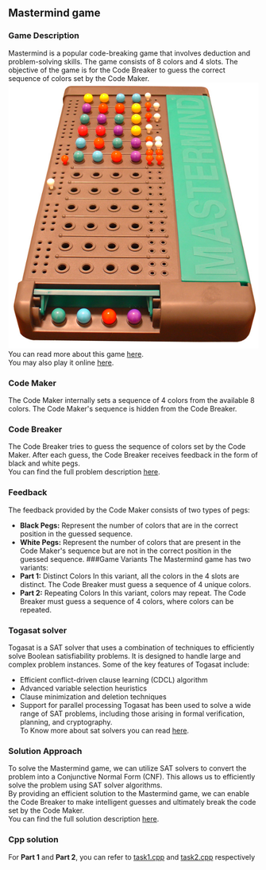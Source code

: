 ## Mastermind game
### Game Description
Mastermind is a popular code-breaking game that involves deduction and problem-solving skills. The game consists of 8 colors and 4 slots. The objective of the game is for the Code Breaker to guess the correct sequence of colors set by the Code Maker.
![Image of mastermind game](images/Mastermind.jpg)
<br />You can read more about this game [here](https://en.wikipedia.org/wiki/Mastermind_(board_game)).
<br />You may also play it online [here](https://www.webgamesonline.com/codebreaker/).
### Code Maker
The Code Maker internally sets a sequence of 4 colors from the available 8 colors. The Code Maker's sequence is hidden from the Code Breaker.
### Code Breaker
The Code Breaker tries to guess the sequence of colors set by the Code Maker. After each guess, the Code Breaker receives feedback in the form of black and white pegs.
<br />You can find the full problem description [here](Assignment3.pdf).
### Feedback
The feedback provided by the Code Maker consists of two types of pegs:
- **Black Pegs:** Represent the number of colors that are in the correct position in the guessed sequence.
- **White Pegs:** Represent the number of colors that are present in the Code Maker's sequence but are not in the correct position in the guessed sequence.
###Game Variants
The Mastermind game has two variants:
- **Part 1:** Distinct Colors
In this variant, all the colors in the 4 slots are distinct. The Code Breaker must guess a sequence of 4 unique colors.
- **Part 2:** Repeating Colors
In this variant, colors may repeat. The Code Breaker must guess a sequence of 4 colors, where colors can be repeated.
### Togasat solver
Togasat is a SAT solver that uses a combination of techniques to efficiently solve Boolean satisfiability problems. It is designed to handle large and complex problem instances. Some of the key features of Togasat include:
- Efficient conflict-driven clause learning (CDCL) algorithm
- Advanced variable selection heuristics
- Clause minimization and deletion techniques
- Support for parallel processing
Togasat has been used to solve a wide range of SAT problems, including those arising in formal verification, planning, and cryptography.
<br />To Know more about sat solvers you can read [here](logical_constraints.pdf).
### Solution Approach
To solve the Mastermind game, we can utilize SAT solvers to convert the problem into a Conjunctive Normal Form (CNF). This allows us to efficiently solve the problem using SAT solver algorithms.
<br />By providing an efficient solution to the Mastermind game, we can enable the Code Breaker to make intelligent guesses and ultimately break the code set by the Code Maker.
<br />You can find the full solution description [here](logical_constraints.pdf).
### Cpp solution
For **Part 1** and **Part 2**, you can refer to [task1.cpp](task1.cpp) and [task2.cpp](task2.cpp) respectively
